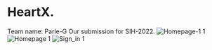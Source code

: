 # HeartX.
Team name: Parle-G
Our submission for SIH-2022.
![Homepage-1 1](https://user-images.githubusercontent.com/78649491/160677161-7da6a809-9468-4239-95cb-4f94b6a7847f.png)
![Homepage 1](https://user-images.githubusercontent.com/78649491/160677182-ca964f62-15c8-400b-ab00-38ab39b03c57.png)
![Sign_in 1](https://user-images.githubusercontent.com/78649491/160677191-02c79541-7306-498c-a3cd-90e05f3efe5b.png)

